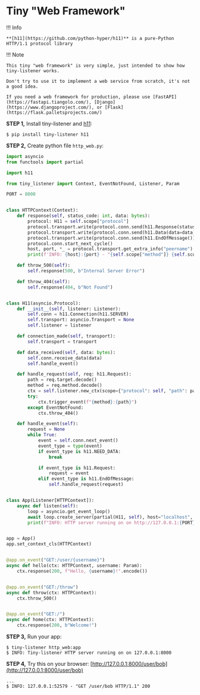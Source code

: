 # Tiny "Web Framework"


!!! Info

    **[h11](https://github.com/python-hyper/h11)** is a pure-Python HTTP/1.1 protocol library


!!! Note

    This tiny "web framework" is very simple, just intended to show how tiny-listener works.

    Don't try to use it to implement a web service from scratch, it's not a good idea.

    If you need a web framework for production, please use [FastAPI](https://fastapi.tiangolo.com/), [Django](https://www.djangoproject.com/), or [Flask](https://flask.palletsprojects.com/)

**STEP 1,** Install tiny-listener and [h11](https://github.com/python-hyper/h11):

```shell
$ pip install tiny-listener h11 
```

**STEP 2,** Create python file ``http_web.py``:

```python
import asyncio
from functools import partial

import h11

from tiny_listener import Context, EventNotFound, Listener, Param

PORT = 8000


class HTTPContext(Context):
    def response(self, status_code: int, data: bytes):
        protocol: H11 = self.scope["protocol"]
        protocol.transport.write(protocol.conn.send(h11.Response(status_code=status_code, headers=[])))
        protocol.transport.write(protocol.conn.send(h11.Data(data=data)))
        protocol.transport.write(protocol.conn.send(h11.EndOfMessage()))
        protocol.conn.start_next_cycle()
        host, port, *_ = protocol.transport.get_extra_info("peername")
        print(f'INFO: {host}:{port} - "{self.scope["method"]} {self.scope["path"]} HTTP/1.1" {status_code}')

    def throw_500(self):
        self.response(500, b"Internal Server Error")

    def throw_404(self):
        self.response(404, b"Not Found")


class H11(asyncio.Protocol):
    def __init__(self, listener: Listener):
        self.conn = h11.Connection(h11.SERVER)
        self.transport: asyncio.Transport = None
        self.listener = listener

    def connection_made(self, transport):
        self.transport = transport

    def data_received(self, data: bytes):
        self.conn.receive_data(data)
        self.handle_event()

    def handle_request(self, req: h11.Request):
        path = req.target.decode()
        method = req.method.decode()
        ctx = self.listener.new_ctx(scope={"protocol": self, "path": path, "method": method})
        try:
            ctx.trigger_event(f"{method}:{path}")
        except EventNotFound:
            ctx.throw_404()

    def handle_event(self):
        request = None
        while True:
            event = self.conn.next_event()
            event_type = type(event)
            if event_type is h11.NEED_DATA:
                break

            if event_type is h11.Request:
                request = event
            elif event_type is h11.EndOfMessage:
                self.handle_request(request)


class App(Listener[HTTPContext]):
    async def listen(self):
        loop = asyncio.get_event_loop()
        await loop.create_server(partial(H11, self), host="localhost", port=PORT)
        print(f"INFO: HTTP server running on on http://127.0.0.1:{PORT}")


app = App()
app.set_context_cls(HTTPContext)


@app.on_event("GET:/user/{username}")
async def hello(ctx: HTTPContext, username: Param):
    ctx.response(200, f"Hello, {username}!".encode())


@app.on_event("GET:/throw")
async def throw(ctx: HTTPContext):
    ctx.throw_500()


@app.on_event("GET:/")
async def home(ctx: HTTPContext):
    ctx.response(200, b"Welcome!")
```

**STEP 3,** Run your app:

```shell
$ tiny-listener http_web:app
$ INFO: Tiny-listener HTTP server running on on 127.0.0.1:8000
```

**STEP 4,** Try this on your browser: [http://127.0.0.1:8000/user/bob](http://127.0.0.1:8000/user/bob)

```shell
...
$ INFO: 127.0.0.1:52579 - "GET /user/bob HTTP/1.1" 200
```
